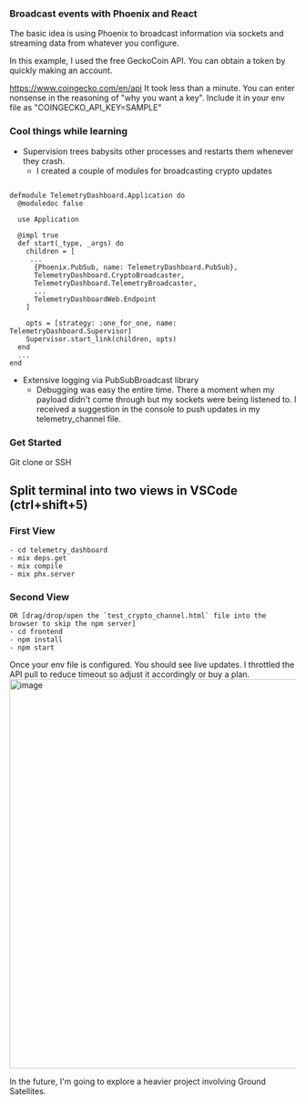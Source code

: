 ### Broadcast events with Phoenix and React
  The basic idea is using Phoenix to broadcast information via sockets and streaming data from whatever you configure.

  In this example, I used the free GeckoCoin API. You can obtain a token by quickly making an account.
  
  https://www.coingecko.com/en/api
  It took less than a minute. You can enter nonsense in the reasoning of "why you want a key". Include it in your env file as "COINGECKO_API_KEY=SAMPLE"

### Cool things while learning
  - Supervision trees babysits other processes and restarts them whenever they crash.
    - I created a couple of modules for broadcasting crypto updates  
```

defmodule TelemetryDashboard.Application do
  @moduledoc false

  use Application

  @impl true
  def start(_type, _args) do
    children = [
     ...
      {Phoenix.PubSub, name: TelemetryDashboard.PubSub},
      TelemetryDashboard.CryptoBroadcaster,
      TelemetryDashboard.TelemetryBroadcaster,
      ...
      TelemetryDashboardWeb.Endpoint
    ]

    opts = [strategy: :one_for_one, name: TelemetryDashboard.Supervisor]
    Supervisor.start_link(children, opts)
  end
  ...
end
```
- Extensive logging via PubSubBroadcast library
    - Debugging was easy the entire time. There a moment when my payload didn't come through but my sockets were being listened to. I received a suggestion in the console to push updates in my telemetry_channel file.   
    
### Get Started 

Git clone or SSH

## Split terminal into two views in VSCode (ctrl+shift+5) 
  ### First View
    - cd telemetry_dashboard
    - mix deps.get
    - mix compile
    - mix phx.server
  ### Second View 
    OR [drag/drop/open the `test_crypto_channel.html` file into the browser to skip the npm server]
    - cd frontend
    - npm install
    - npm start
Once your env file is configured. You should see live updates.
I throttled the API pull to reduce timeout so adjust it accordingly or buy a plan.
<img width="795" height="683" alt="image" src="https://github.com/user-attachments/assets/c8d73bbd-113a-49a8-bd2b-3d392ed9671f" />


    
In the future, I'm going to explore a heavier project involving Ground Satellites.
